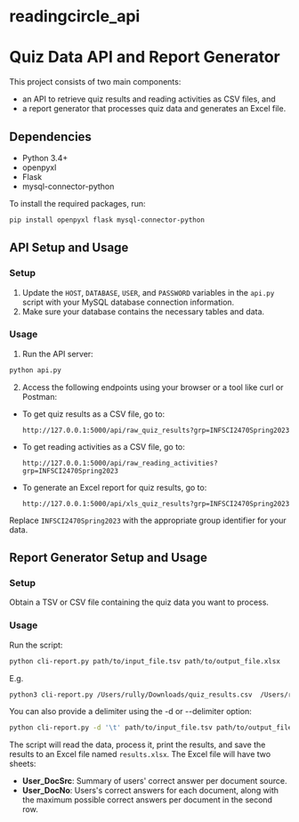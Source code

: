 # readingcircle_api
# Quiz Data API and Report Generator

This project consists of two main components: 
- an API to retrieve quiz results and reading activities as CSV files, and 
- a report generator that processes quiz data and generates an Excel file.

## Dependencies

- Python 3.4+
- openpyxl
- Flask
- mysql-connector-python

To install the required packages, run:

```bash
pip install openpyxl flask mysql-connector-python
```

## API Setup and Usage

### Setup

1. Update the `HOST`, `DATABASE`, `USER`, and `PASSWORD` variables in the `api.py` script with your MySQL database connection information.
2. Make sure your database contains the necessary tables and data.

### Usage

1. Run the API server:

```bash
python api.py
```

2. Access the following endpoints using your browser or a tool like curl or Postman:

- To get quiz results as a CSV file, go to:
  ```
  http://127.0.0.1:5000/api/raw_quiz_results?grp=INFSCI2470Spring2023
  ```

- To get reading activities as a CSV file, go to:
  ```
  http://127.0.0.1:5000/api/raw_reading_activities?grp=INFSCI2470Spring2023
  ```

- To generate an Excel report for quiz results, go to:
  ```
  http://127.0.0.1:5000/api/xls_quiz_results?grp=INFSCI2470Spring2023
  ```

Replace `INFSCI2470Spring2023` with the appropriate group identifier for your data.

## Report Generator Setup and Usage

### Setup

Obtain a TSV or CSV file containing the quiz data you want to process.

### Usage

Run the script:

```bash
python cli-report.py path/to/input_file.tsv path/to/output_file.xlsx
```

E.g.
```bash
python3 cli-report.py /Users/rully/Downloads/quiz_results.csv  /Users/rully/Downloads/ISD_rc_results.xlsx  
```

You can also provide a delimiter using the -d or --delimiter option:

```bash
python cli-report.py -d '\t' path/to/input_file.tsv path/to/output_file.xlsx
```

The script will read the data, process it, print the results, and save the results to an Excel file named `results.xlsx`. The Excel file will have two sheets:

- **User_DocSrc**: Summary of users' correct answer per document source.
- **User_DocNo**: Users's correct answers for each document, along with the maximum possible correct answers per document in the second row.
